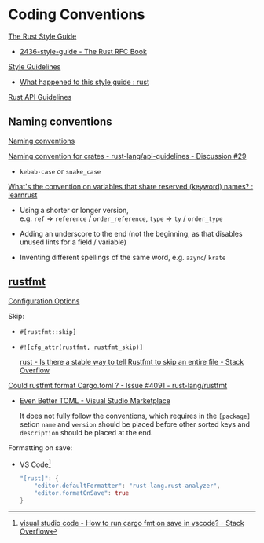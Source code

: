 # Coding Conventions
[The Rust Style Guide](https://doc.rust-lang.org/nightly/style-guide/)
- [2436-style-guide - The Rust RFC Book](https://rust-lang.github.io/rfcs/2436-style-guide.html)

[Style Guidelines](https://doc.rust-lang.org/1.0.0/style/README.html)
- [What happened to this style guide : rust](https://www.reddit.com/r/rust/comments/t4ec3z/what_happened_to_this_style_guide/)

[Rust API Guidelines](https://rust-lang.github.io/api-guidelines/)

## Naming conventions
[Naming conventions](https://doc.rust-lang.org/1.0.0/style/style/naming/README.html)

[Naming convention for crates - rust-lang/api-guidelines - Discussion #29](https://github.com/rust-lang/api-guidelines/discussions/29)
- `kebab-case` or `snake_case`

[What's the convention on variables that share reserved (keyword) names? : learnrust](https://www.reddit.com/r/learnrust/comments/scmviz/whats_the_convention_on_variables_that_share/)
- Using a shorter or longer version, e.g. `ref` => `reference` / `order_reference`, `type` => `ty` / `order_type`
    
- Adding an underscore to the end (not the beginning, as that disables unused lints for a field / variable)
    
- Inventing different spellings of the same word, e.g. `azync`/ `krate`

## [rustfmt](https://github.com/rust-lang/rustfmt)
[Configuration Options](https://rust-lang.github.io/rustfmt/?version=v1.6.0&search=)

Skip:
- `#[rustfmt::skip]`
- `#![cfg_attr(rustfmt, rustfmt_skip)]`

  [rust - Is there a stable way to tell Rustfmt to skip an entire file - Stack Overflow](https://stackoverflow.com/questions/59247458/is-there-a-stable-way-to-tell-rustfmt-to-skip-an-entire-file)

[Could rustfmt format Cargo.toml ? - Issue #4091 - rust-lang/rustfmt](https://github.com/rust-lang/rustfmt/issues/4091)
- [Even Better TOML - Visual Studio Marketplace](https://marketplace.visualstudio.com/items?itemName=tamasfe.even-better-toml)

  It does not fully follow the conventions, which requires in the `[package]` setion `name` and `version` should be placed before other sorted keys and `description` should be placed at the end.

Formatting on save:
- VS Code[^save-vsc]

  ```rust
  "[rust]": {
      "editor.defaultFormatter": "rust-lang.rust-analyzer",
      "editor.formatOnSave": true
  }
  ```


[^save-vsc]: [visual studio code - How to run cargo fmt on save in vscode? - Stack Overflow](https://stackoverflow.com/questions/67859926/how-to-run-cargo-fmt-on-save-in-vscode)